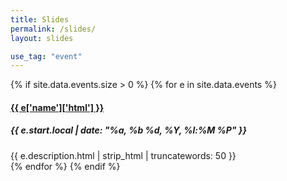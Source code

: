 ```yaml
---
title: Slides
permalink: /slides/
layout: slides

use_tag: "event"
---
```

{% if site.data.events.size > 0 %}
{% for e in site.data.events %}
<section>
<h4><a href="{{ e.url }}">
      {{ e['name']['html'] }}
    </a></h4>
	<h5>{{ e.start.local | date: "%a, %b %d, %Y, %l:%M %P" }}</h5>
	<div>{{ e.description.html  | strip_html | truncatewords: 50 }}</div>
	</section>
{% endfor %}
{% endif %}

